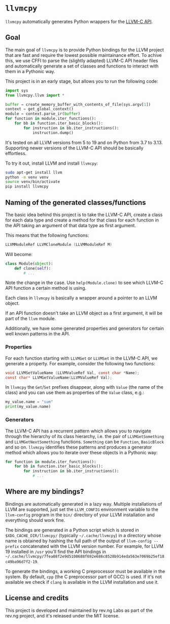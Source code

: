 # `llvmcpy`

`llvmcpy` automatically generates Python wrappers for the [LLVM-C API](http://llvm.org/docs/doxygen/html/group__LLVMC.html).

## Goal

The main goal of `llvmcpy` is to provide Python bindings for the LLVM project that are fast and require the lowest possible maintainance effort.
To achive this, we use CFFI to parse the (slightly adapted) LLVM-C API header files and automatically generate a set of classes and functions to interact with them in a Pythonic way.

This project is in an early stage, but allows you to run the following code:

```python
import sys
from llvmcpy.llvm import *

buffer = create_memory_buffer_with_contents_of_file(sys.argv[1])
context = get_global_context()
module = context.parse_ir(buffer)
for function in module.iter_functions():
    for bb in function.iter_basic_blocks():
        for instruction in bb.iter_instructions():
            instruction.dump()
```

It's tested on all LLVM versions from 5 to 19 and on Python from 3.7 to 3.13.
Supporting newer versions of the LLVM-C API should be basically effortless.

To try it out, install LLVM and install `llvmcpy`:

```bash
sudo apt-get install llvm
python -m venv venv
source venv/bin/activate
pip install llvmcpy
```

## Naming of the generated classes/functions

The basic idea behind this project is to take the LLVM-C API, create a class for each data type and create a method for that class for each function in the API taking an argument of that data type as first argument.

This means that the following functions:

```c++
LLVMModuleRef LLVMCloneModule (LLVMModuleRef M)
```

Will become:

```python
class Module(object):
    def clone(self):
        # ...
```

Note the change in the case.
Use `help(Module.clone)` to see which LLVM-C API function a certain method is using.

Each class in `llvmcpy` is basically a wrapper around a pointer to an LLVM object.

If an API function doesn't take an LLVM object as a first argument, it will be part of the `llvm` module.

Additionally, we have some generated properties and generators for certain well known patterns in the API.

### Properties

For each function starting with `LLVMGet` or `LLVMSet` in the LLVM-C API, we generate a property. For example, consider the following two functions:

```c
void LLVMSetValueName (LLVMValueRef Val, const char *Name);
const char* LLVMGetValueName(LLVMValueRef Val);
```

In `llvmcpy` the `Get`/`Set` prefixes disappear, along with `Value` (the name of the class) and you can use them as properties of the `Value` class, e.g.:

```python
my_value.name = "sum"
print(my_value.name)
```

### Generators

The LLVM-C API has a recurrent pattern which allows you to navigate through the hierarchy of its class hierarchy, i.e. the pair of `LLVMGetSomething` and `LLVMGetNextSomething` functions.
`Something` can be `Function`, `BasicBlock` and so on. `llvmcpy` identifies these patterns and produces a generator method which allows you to iterate over these objects in a Pythonic way:

```python
for function in module.iter_functions():
    for bb in function.iter_basic_blocks():
        for instruction in bb.iter_instructions():
            # ...
```

## Where are my bindings?

Bindings are automatically generated in a lazy way.
Multiple installations of LLVM are supported, just set the `LLVM_CONFIG` environment variable to the `llvm-config` program in the `bin/` directory of your LLVM installation and everything should work fine.

The bindings are generated in a Python script which is stored in `$XDG_CACHE_DIR/llvmcpy/` (typically `~/.cache/llvmcpy`) in a directory whose name is obtained by hashing the full path of the output of `llvm-config --prefix` concatenated with the LLVM version number.
For example, for LLVM 19 installed in `/usr` you'll find the API bindings in `~/.cache/llvmcpy/7fea08f2e9d5108688f692e686c8528b914eda563e7069b25ef18c49ba96d7f2-19`.

To generate the bindings, a working C preprocessor must be available in the system. By default, `cpp` (the C preprocessor part of GCC) is used. If it's not available we check if `clang` is available in the LLVM installation and use it.

## License and credits

This project is developed and maintained by rev.ng Labs as part of the rev.ng project, and it's released under the MIT license.
